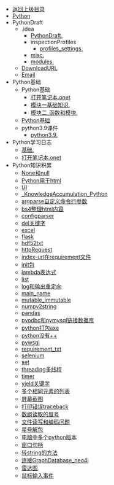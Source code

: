 - [返回上级目录](../_sidebar.md)
- [Python](Python.md)
- PythonDraft
    - .idea
        - [PythonDraft.](PythonDraft/.idea/PythonDraft.iml)
        - inspectionProfiles
            - [profiles_settings.](PythonDraft/.idea/inspectionProfiles/profiles_settings.xml)
        - [misc.](PythonDraft/.idea/misc.xml)
        - [modules.](PythonDraft/.idea/modules.xml)
    - [DownloadURL](PythonDraft/DownloadURL.py)
    - [Email](PythonDraft/Email.py)
- Python基础
    - Python基础
        - [打开笔记本.onet](Python基础/Python基础/打开笔记本.onetoc2)
        - [模块一基础知识.](Python基础/Python基础/模块一基础知识.one)
        - [模块二_函数和模块.](Python基础/Python基础/模块二_函数和模块.one)
    - [Python基础](Python基础/Python基础.md)
    - python3.9课件
        - [python3.9.](Python基础/python3.9课件/python3.9.txt)
- Python学习日志
    - [基础.](Python学习日志/基础.one)
    - [打开笔记本.onet](Python学习日志/打开笔记本.onetoc2)
- Python知识积累
    - [None和null](Python知识积累/None和null.md)
    - [Python用于html](Python知识积累/Python用于html.md)
    - [UI](Python知识积累/UI.md)
    - [_KnowledgeAccumulation_Python](Python知识积累/_KnowledgeAccumulation_Python.md)
    - [argparse自定义命令行参数](Python知识积累/argparse自定义命令行参数.md)
    - [bs4整理html内容](Python知识积累/bs4整理html内容.md)
    - [configparser](Python知识积累/configparser.md)
    - [del关键字](Python知识积累/del关键字.md)
    - [excel](Python知识积累/excel.md)
    - [flask](Python知识积累/flask.md)
    - [hdf52txt](Python知识积累/hdf52txt.md)
    - [httpRequest](Python知识积累/httpRequest.md)
    - [index-url在requirement文件](Python知识积累/index-url在requirement文件.md)
    - [init包](Python知识积累/init包.md)
    - [lambda表达式](Python知识积累/lambda表达式.md)
    - [list](Python知识积累/list.md)
    - [log和输出重定向](Python知识积累/log和输出重定向.md)
    - [main_name](Python知识积累/main_name.md)
    - [mutable_immutable](Python知识积累/mutable_immutable.md)
    - [numpy2string](Python知识积累/numpy2string.md)
    - [pandas](Python知识积累/pandas.md)
    - [pyodbc和pymysql链接数据库](Python知识积累/pyodbc和pymysql链接数据库.md)
    - [python打包exe](Python知识积累/python打包exe.md)
    - [python没有++](Python知识积累/python没有++.md)
    - [pywsgi](Python知识积累/pywsgi.md)
    - [requirement_txt](Python知识积累/requirement_txt.md)
    - [selenium](Python知识积累/selenium.md)
    - [set](Python知识积累/set.md)
    - [threading多线程](Python知识积累/threading多线程.md)
    - [timer](Python知识积累/timer.md)
    - [yield关键字](Python知识积累/yield关键字.md)
    - [多个相同元素的列表](Python知识积累/多个相同元素的列表.md)
    - [屏幕截图](Python知识积累/屏幕截图.md)
    - [打印错误traceback](Python知识积累/打印错误traceback.md)
    - [数组读取的冒号](Python知识积累/数组读取的冒号.md)
    - [文件读写和编码问题](Python知识积累/文件读写和编码问题.md)
    - [星号解包](Python知识积累/星号解包.md)
    - [电脑中多个python版本](Python知识积累/电脑中多个python版本.md)
    - [窗口句柄](Python知识积累/窗口句柄.md)
    - [转string的方法](Python知识积累/转string的方法.md)
    - [连接GraphDatabase_neo4j](Python知识积累/连接GraphDatabase_neo4j.md)
    - [雷达图](Python知识积累/雷达图.md)
    - [鼠标输入事件](Python知识积累/鼠标输入事件.md)